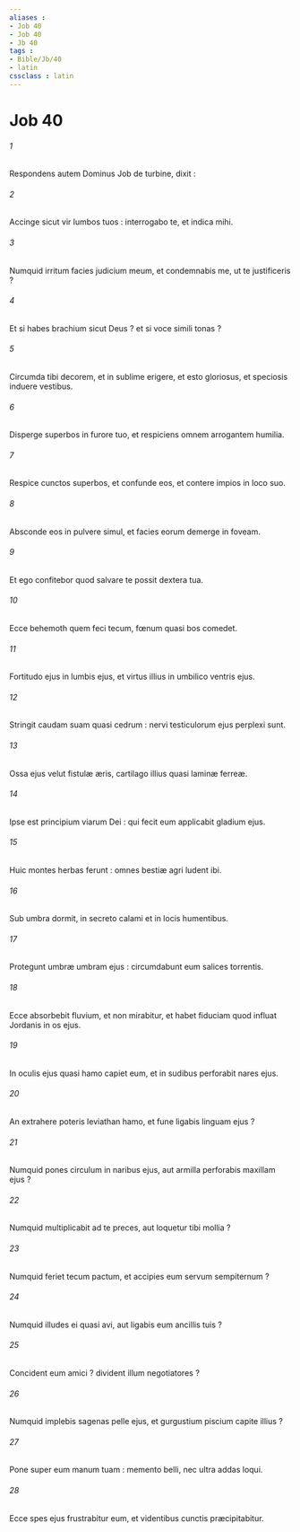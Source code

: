 ```yaml
---
aliases : 
- Job 40
- Job 40
- Jb 40
tags : 
- Bible/Jb/40
- latin
cssclass : latin
---
```


# Job 40

###### 1
Respondens autem Dominus Job de turbine, dixit :
###### 2
Accinge sicut vir lumbos tuos : interrogabo te, et indica mihi.
###### 3
Numquid irritum facies judicium meum, et condemnabis me, ut te justificeris ?
###### 4
Et si habes brachium sicut Deus ? et si voce simili tonas ?
###### 5
Circumda tibi decorem, et in sublime erigere, et esto gloriosus, et speciosis induere vestibus.
###### 6
Disperge superbos in furore tuo, et respiciens omnem arrogantem humilia.
###### 7
Respice cunctos superbos, et confunde eos, et contere impios in loco suo.
###### 8
Absconde eos in pulvere simul, et facies eorum demerge in foveam.
###### 9
Et ego confitebor quod salvare te possit dextera tua.
###### 10
Ecce behemoth quem feci tecum, fœnum quasi bos comedet.
###### 11
Fortitudo ejus in lumbis ejus, et virtus illius in umbilico ventris ejus.
###### 12
Stringit caudam suam quasi cedrum : nervi testiculorum ejus perplexi sunt.
###### 13
Ossa ejus velut fistulæ æris, cartilago illius quasi laminæ ferreæ.
###### 14
Ipse est principium viarum Dei : qui fecit eum applicabit gladium ejus.
###### 15
Huic montes herbas ferunt : omnes bestiæ agri ludent ibi.
###### 16
Sub umbra dormit, in secreto calami et in locis humentibus.
###### 17
Protegunt umbræ umbram ejus : circumdabunt eum salices torrentis.
###### 18
Ecce absorbebit fluvium, et non mirabitur, et habet fiduciam quod influat Jordanis in os ejus.
###### 19
In oculis ejus quasi hamo capiet eum, et in sudibus perforabit nares ejus.
###### 20
An extrahere poteris leviathan hamo, et fune ligabis linguam ejus ?
###### 21
Numquid pones circulum in naribus ejus, aut armilla perforabis maxillam ejus ?
###### 22
Numquid multiplicabit ad te preces, aut loquetur tibi mollia ?
###### 23
Numquid feriet tecum pactum, et accipies eum servum sempiternum ?
###### 24
Numquid illudes ei quasi avi, aut ligabis eum ancillis tuis ?
###### 25
Concident eum amici ? divident illum negotiatores ?
###### 26
Numquid implebis sagenas pelle ejus, et gurgustium piscium capite illius ?
###### 27
Pone super eum manum tuam : memento belli, nec ultra addas loqui.
###### 28
Ecce spes ejus frustrabitur eum, et videntibus cunctis præcipitabitur.
